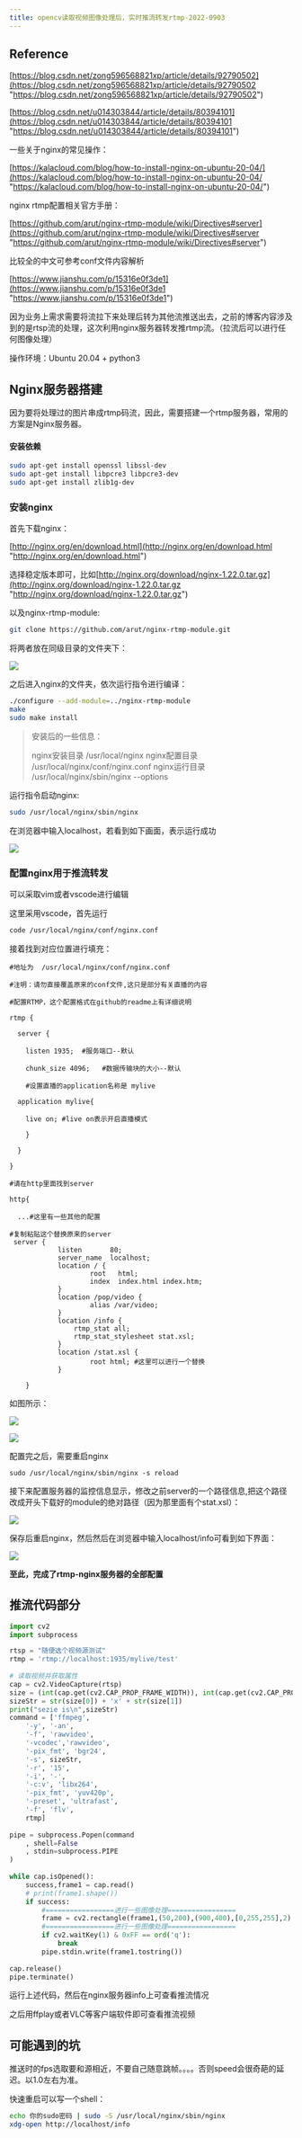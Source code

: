 ```yaml
---
title: opencv读取视频图像处理后，实时推流转发rtmp-2022-0903
---
```


## Reference

[https://blog.csdn.net/zong596568821xp/article/details/92790502](https://blog.csdn.net/zong596568821xp/article/details/92790502 "https://blog.csdn.net/zong596568821xp/article/details/92790502")

[https://blog.csdn.net/u014303844/article/details/80394101](https://blog.csdn.net/u014303844/article/details/80394101 "https://blog.csdn.net/u014303844/article/details/80394101")

一些关于nginx的常见操作：

[https://kalacloud.com/blog/how-to-install-nginx-on-ubuntu-20-04/](https://kalacloud.com/blog/how-to-install-nginx-on-ubuntu-20-04/ "https://kalacloud.com/blog/how-to-install-nginx-on-ubuntu-20-04/")

nginx rtmp配置相关官方手册：

[https://github.com/arut/nginx-rtmp-module/wiki/Directives#server](https://github.com/arut/nginx-rtmp-module/wiki/Directives#server "https://github.com/arut/nginx-rtmp-module/wiki/Directives#server")

比较全的中文可参考conf文件内容解析

[https://www.jianshu.com/p/15316e0f3de1](https://www.jianshu.com/p/15316e0f3de1 "https://www.jianshu.com/p/15316e0f3de1")

因为业务上需求需要将流拉下来处理后转为其他流推送出去，之前的博客内容涉及到的是rtsp流的处理，这次利用nginx服务器转发推rtmp流。（拉流后可以进行任何图像处理）

操作环境：Ubuntu 20.04 + python3

## Nginx服务器搭建

因为要将处理过的图片串成rtmp码流，因此，需要搭建一个rtmp服务器，常用的方案是Nginx服务器。

#### 安装依赖

```bash
sudo apt-get install openssl libssl-dev
sudo apt-get install libpcre3 libpcre3-dev
sudo apt-get install zlib1g-dev
```

### 安装nginx

首先下载nginx：

[http://nginx.org/en/download.html](http://nginx.org/en/download.html "http://nginx.org/en/download.html")

选择稳定版本即可，比如[http://nginx.org/download/nginx-1.22.0.tar.gz](http://nginx.org/download/nginx-1.22.0.tar.gz "http://nginx.org/download/nginx-1.22.0.tar.gz")

以及nginx-rtmp-module:

```bash
git clone https://github.com/arut/nginx-rtmp-module.git
```

将两者放在同级目录的文件夹下：

![](<image/2022-09-02 13-41-17.png>)

之后进入nginx的文件夹，依次运行指令进行编译：

```bash
./configure --add-module=../nginx-rtmp-module
make
sudo make install
```

> 安装后的一些信息：
>
> nginx安装目录 /usr/local/nginx     &#x20;
> nginx配置目录 /usr/local/nginx/conf/nginx.conf       &#x20;
> nginx运行目录 /usr/local/nginx/sbin/nginx --options   &#x20;

运行指令启动nginx:

```bash
sudo /usr/local/nginx/sbin/nginx
```

在浏览器中输入localhost，若看到如下画面，表示运行成功

![](<image/2022-09-02 13-45-31.png>)

### 配置nginx用于推流转发

可以采取vim或者vscode进行编辑

这里采用vscode，首先运行

```bash
code /usr/local/nginx/conf/nginx.conf

```

接着找到对应位置进行填充：

```text
#地址为  /usr/local/nginx/conf/nginx.conf

#注明：请勿直接覆盖原来的conf文件,这只是部分有关直播的内容

#配置RTMP，这个配置格式在github的readme上有详细说明

rtmp {                

  server {

    listen 1935;  #服务端口--默认

    chunk_size 4096;   #数据传输块的大小--默认

    #设置直播的application名称是 mylive

  application mylive{ 

    live on; #live on表示开启直播模式

    }

  }

}

#请在http里面找到server

http{

  ...#这里有一些其他的配置

#复制粘贴这个替换原来的server
 server {
            listen       80;
            server_name  localhost;
            location / {
                    root   html;
                    index  index.html index.htm;
            }
            location /pop/video {
                    alias /var/video;
            }
            location /info {
                rtmp_stat all;
                rtmp_stat_stylesheet stat.xsl;
            }
            location /stat.xsl {
                    root html; #这里可以进行一个替换
            }

    }
```

如图所示：

![](<image/2022-09-02 13-50-19.png>)

![](<image/2022-09-02 13-50-31.png>)

配置完之后，需要重启nginx

`sudo /usr/local/nginx/sbin/nginx -s reload`

接下来配置服务器的监控信息显示，修改之前server的一个路径信息,把这个路径改成开头下载好的module的绝对路径（因为那里面有个stat.xsl）：

![](<image/2022-09-02 14-10-08.png>)

保存后重启nginx，然后然后在浏览器中输入localhost/info可看到如下界面：

![](<image/2022-09-02 14-11-14.png>)

**至此，完成了rtmp-nginx服务器的全部配置**

## 推流代码部分

```python
import cv2
import subprocess

rtsp = "随便选个视频源测试"
rtmp = 'rtmp://localhost:1935/mylive/test'
 
# 读取视频并获取属性
cap = cv2.VideoCapture(rtsp)
size = (int(cap.get(cv2.CAP_PROP_FRAME_WIDTH)), int(cap.get(cv2.CAP_PROP_FRAME_HEIGHT)))
sizeStr = str(size[0]) + 'x' + str(size[1])
print("sezie is\n",sizeStr)
command = ['ffmpeg',
    '-y', '-an',
    '-f', 'rawvideo',
    '-vcodec','rawvideo',
    '-pix_fmt', 'bgr24',
    '-s', sizeStr,
    '-r', '15',
    '-i', '-',
    '-c:v', 'libx264',
    '-pix_fmt', 'yuv420p',
    '-preset', 'ultrafast',
    '-f', 'flv',
    rtmp]
 
pipe = subprocess.Popen(command
    , shell=False
    , stdin=subprocess.PIPE
)
 
while cap.isOpened():
    success,frame1 = cap.read()
    # print(frame1.shape())
    if success:
        #=================进行一些图像处理=================
        frame = cv2.rectangle(frame1,(50,200),(900,400),[0,255,255],2)
        #=================进行一些图像处理=================
        if cv2.waitKey(1) & 0xFF == ord('q'):
            break    
        pipe.stdin.write(frame1.tostring())
 
cap.release()
pipe.terminate()
```

运行上述代码，然后在nginx服务器info上可查看推流情况

之后用ffplay或者VLC等客户端软件即可查看推流视频

## 可能遇到的坑

推送时的fps选取要和源相近，不要自己随意跳帧。。。。否则speed会很奇葩的延迟。以1.0左右为准。

快速重启可以写一个shell：

```bash
echo 你的sudo密码 | sudo -S /usr/local/nginx/sbin/nginx
xdg-open http://localhost/info
```

